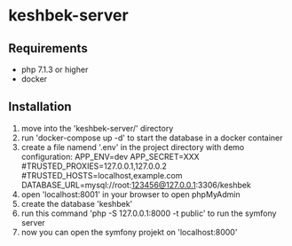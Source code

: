 # keshbek-server

## Requirements
- php 7.1.3 or higher
- docker

## Installation
1. move into the 'keshbek-server/' directory
2. run 'docker-compose up -d' to start the database in a docker container
3. create a file namend '.env' in the project directory with demo configuration:
APP_ENV=dev
APP_SECRET=XXX
#TRUSTED_PROXIES=127.0.0.1,127.0.0.2
#TRUSTED_HOSTS=localhost,example.com
DATABASE_URL=mysql://root:123456@127.0.0.1:3306/keshbek
4. open 'localhost:8001' in your browser to open phpMyAdmin
5. create the database 'keshbek'
6. run this command 'php -S 127.0.0.1:8000 -t public' to run the symfony server
7. now you can open the symfony projekt on 'localhost:8000'

